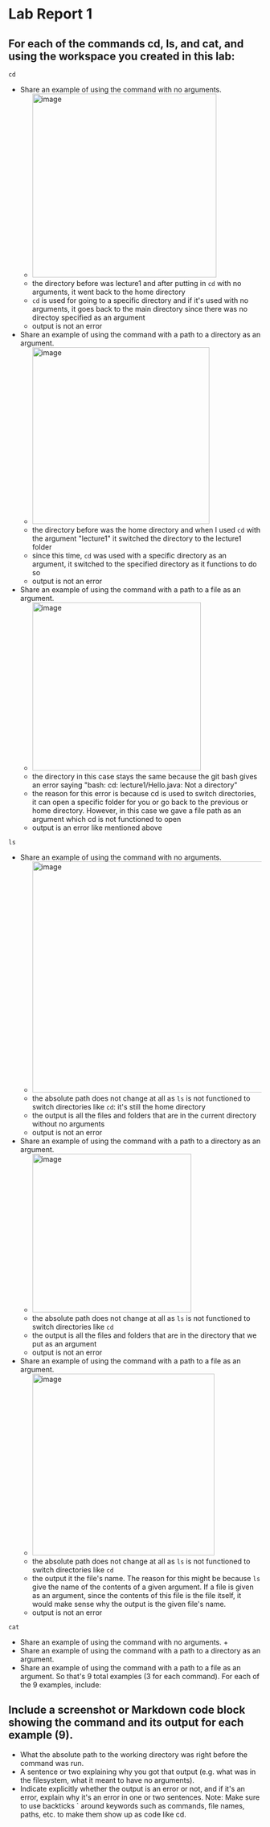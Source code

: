 # Lab Report 1
## For each of the commands cd, ls, and cat, and using the workspace you created in this lab:

`cd`
- Share an example of using the command with no arguments.
  + <img width="366" alt="image" src="https://github.com/ebyildiz/cse15l-lab-reports/assets/131305803/3a15c191-8309-48db-a909-a84c8cbd63e0">
  + the directory before was lecture1 and after putting in `cd` with no arguments, it went back to the home directory
  + `cd` is used for going to a specific directory and if it's used with no arguments, it goes back to the main directory since there was no directoy specified as an argument
  + output is not an error
- Share an example of using the command with a path to a directory as an argument.
  + <img width="352" alt="image" src="https://github.com/ebyildiz/cse15l-lab-reports/assets/131305803/e779cad0-c328-4962-af2c-85613294f64a">
  + the directory before was the home directory and when I used `cd` with the argument "lecture1" it switched the directory to the lecture1 folder
  + since this time, `cd` was used with a specific directory as an argument, it switched to the specified directory as it functions to do so
  + output is not an error
- Share an example of using the command with a path to a file as an argument.
  + <img width="335" alt="image" src="https://github.com/ebyildiz/cse15l-lab-reports/assets/131305803/a42b5f62-7528-4c3e-9b9a-16bfc01f8a80">
  + the directory in this case stays the same because the git bash gives an error saying "bash: cd: lecture1/Hello.java: Not a directory"
  + the reason for this error is because cd is used to switch directories, it can open a specific folder for you or go back to the previous or home directory. However, in this case we gave a file path as an argument which cd is not functioned to open
  + output is an error like mentioned above

`ls`
- Share an example of using the command with no arguments.
  + <img width="460" alt="image" src="https://github.com/ebyildiz/cse15l-lab-reports/assets/131305803/b024d473-0de7-49cb-a786-86a400013169">
  + the absolute path does not change at all as `ls` is not functioned to switch directories like `cd`: it's still the home directory
  + the output is all the files and folders that are in the current directory without no arguments
  + output is not an error
- Share an example of using the command with a path to a directory as an argument.
  + <img width="316" alt="image" src="https://github.com/ebyildiz/cse15l-lab-reports/assets/131305803/3e84ed6d-6210-4908-b675-0226ecf2db24">
  + the absolute path does not change at all as `ls` is not functioned to switch directories like `cd`
  + the output is all the files and folders that are in the directory that we put as an argument
  + output is not an error
- Share an example of using the command with a path to a file as an argument.
  + <img width="362" alt="image" src="https://github.com/ebyildiz/cse15l-lab-reports/assets/131305803/14fc32a5-a0f0-4592-93c3-1e7f37490124">
  + the absolute path does not change at all as `ls` is not functioned to switch directories like `cd`
  + the output it the file's name. The reason for this might be because `ls` give the name of the contents of a given argument. If a file is given as an argument, since the contents of this file is the file itself, it would make sense why the output is the given file's name.
  + output is not an error


`cat`
- Share an example of using the command with no arguments.
  + 
- Share an example of using the command with a path to a directory as an argument.
- Share an example of using the command with a path to a file as an argument.
So that's 9 total examples (3 for each command). For each of the 9 examples, include:

## Include a screenshot or Markdown code block showing the command and its output for each example (9).
- What the absolute path to the working directory was right before the command was run.
- A sentence or two explaining why you got that output (e.g. what was in the filesystem, what it meant to have no arguments).
- Indicate explicitly whether the output is an error or not, and if it's an error, explain why it's an error in one or two sentences.
  Note: Make sure to use backticks ` around keywords such as commands, file names, paths, etc. to make them show up as code like cd.

